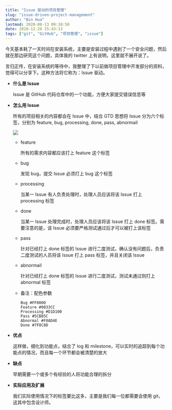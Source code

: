 ```yaml
---
title: "Issue 驱动的项目管理"
slug: "issue-driven-project-management"
author: "Bin Hua"
lastmod: 2020-08-13 09:18:50
date: 2018-12-26 15:43:13
tags: ["git", "GitHub", "项目管理", "issue"]
---
```


今天基本耗了一天时间在安装系统，主要是安装过程中遇到了一个安全问题，然后就在那边研究这个问题，具体我的 twitter 上有说明，这里就不展开说了。

言归正传，在安装系统的等待中，我整理了下以前做项目管理中开发部分的资料，觉得可以分享下。这种方法将它称为：Issue 驱动。

- **什么是 Issue**

    Issue 是 GitHub 代码仓库中的一个功能，方便大家提交错误信息等
    
- **怎么用 Issue**

    所有的项目相关的内容都会在 Issue 中，结合 GTD 思想将 Issue 分为六个标签，分别为 feature, bug, processing, done, pass, abnormail
    
    ![](/imgs/issue-driven-project-management.PNG)

    - feature

        所有的需求内容都应该打上 feature 这个标签
  
    - bug

        发现 bug，提交 Issue 必须打上 bug 这个标签
    
    - processing

        当某一 Issue 有人负责处理时，处理人员应该将该 Issue 打上 processing 标签
    
    - done

        当某一 Issue 处理完成时，处理人员应该将该 Issue 打上 done 标签。需要注意的是，该 Issue 必须要严格测试通过后才可以被打上该标签
  
    - pass

        针对已经打上 done 标签的 Issue 进行二度测试，确认没有问题后，负责二度测试的人员将该 Issue 打上 pass 标签，并且关闭该 Issue
    
    - abnormail

        针对已经打上 done 标签的 Issue 进行二度测试，测试未通过则打上 abnormal 标签
        
    - 备注：配色参数

        ```
        Bug #FF0000
        Feature #0033CC
        Processing #D1D100
        Pass #5CB85C
        Abnormal #F0AD4E
        Done #7F8C8D
        ```
        
- **优点**

    这样做，细化到功能点，结合了 log 和 milestone，可以实时的追踪到每个功能点的情况，而且每一个环节都会被清楚的放大
    
- **缺点**

    早期需要一个或多个有经验的人将功能合理的拆分
    
- **实际应用及扩展**

    我们实际使用情况下的标签要比这多，主要是我们每一位都需要会使用 git，这其中包含设计师。